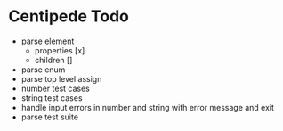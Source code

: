 # Centipede Todo
* parse element
  * properties [x]
  * children []
* parse enum
* parse top level assign
* number test cases
* string test cases
* handle input errors in number and string with error message and exit
* parse test suite